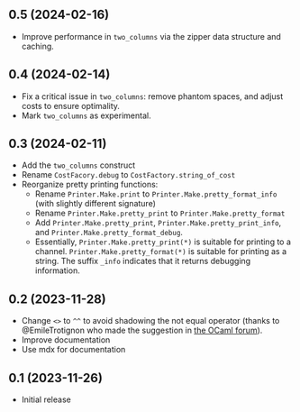 ## 0.5 (2024-02-16)

* Improve performance in `two_columns` via the zipper data structure 
  and caching.

## 0.4 (2024-02-14)

* Fix a critical issue in `two_columns`: remove phantom spaces, 
  and adjust costs to ensure optimality.
* Mark `two_columns` as experimental.

## 0.3 (2024-02-11)

* Add the `two_columns` construct
* Rename `CostFacory.debug` to `CostFactory.string_of_cost`
* Reorganize pretty printing functions:
  * Rename `Printer.Make.print` to `Printer.Make.pretty_format_info` (with slightly different signature)
  * Rename `Printer.Make.pretty_print` to `Printer.Make.pretty_format`
  * Add `Printer.Make.pretty_print`, `Printer.Make.pretty_print_info`, and `Printer.Make.pretty_format_debug`.
  * Essentially, `Printer.Make.pretty_print(*)` is suitable for printing to a channel. 
    `Printer.Make.pretty_format(*)` is suitable for printing as a string. 
    The suffix `_info` indicates that it returns debugging information.

## 0.2 (2023-11-28)

* Change `<>` to `^^` to avoid shadowing the not equal operator 
  (thanks to @EmileTrotignon who made the suggestion in 
  [the OCaml forum](https://discuss.ocaml.org/t/ann-first-release-of-pretty-expressive-a-pretty-expressive-printer/13516/2)).
* Improve documentation
* Use mdx for documentation

## 0.1 (2023-11-26)

* Initial release

